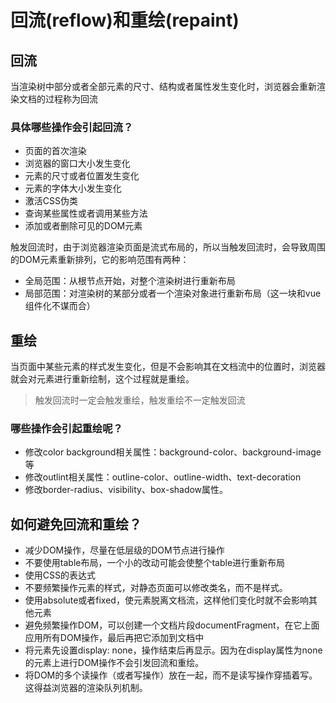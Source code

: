 # 回流(reflow)和重绘(repaint)
## 回流
当渲染树中部分或者全部元素的尺寸、结构或者属性发生变化时，浏览器会重新渲染文档的过程称为回流

### 具体哪些操作会引起回流？
* 页面的首次渲染
* 浏览器的窗口大小发生变化
* 元素的尺寸或者位置发生变化
* 元素的字体大小发生变化
* 激活CSS伪类
* 查询某些属性或者调用某些方法
* 添加或者删除可见的DOM元素

触发回流时，由于浏览器渲染页面是流式布局的，所以当触发回流时，会导致周围的DOM元素重新排列，它的影响范围有两种：
* 全局范围：从根节点开始，对整个渲染树进行重新布局
* 局部范围：对渲染树的某部分或者一个渲染对象进行重新布局（这一块和vue组件化不谋而合）

## 重绘
当页面中某些元素的样式发生变化，但是不会影响其在文档流中的位置时，浏览器就会对元素进行重新绘制，这个过程就是重绘。

> 触发回流时一定会触发重绘，触发重绘不一定触发回流

### 哪些操作会引起重绘呢？
* 修改color background相关属性：background-color、background-image等
* 修改outlint相关属性：outline-color、outline-width、text-decoration
* 修改border-radius、visibility、box-shadow属性。

## 如何避免回流和重绘？
* 减少DOM操作，尽量在低层级的DOM节点进行操作
* 不要使用table布局，一个小的改动可能会使整个table进行重新布局
* 使用CSS的表达式
* 不要频繁操作元素的样式，对静态页面可以修改类名，而不是样式。
* 使用absolute或者fixed，使元素脱离文档流，这样他们变化时就不会影响其他元素
* 避免频繁操作DOM，可以创建一个文档片段documentFragment，在它上面应用所有DOM操作，最后再把它添加到文档中
* 将元素先设置display: none，操作结束后再显示。因为在display属性为none的元素上进行DOM操作不会引发回流和重绘。
* 将DOM的多个读操作（或者写操作）放在一起，而不是读写操作穿插着写。这得益浏览器的渲染队列机制。
